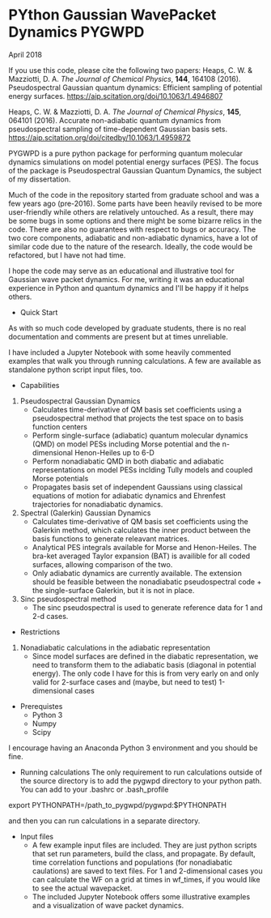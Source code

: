 
PYthon Gaussian WavePacket Dynamics
PYGWPD
=

April 2018

If you use this code, please cite the following two papers:
Heaps, C. W. & Mazziotti, D. A. *The Journal of Chemical Physics*, **144**, 164108 (2016). Pseudospectral Gaussian quantum dynamics: Efficient sampling of potential energy surfaces. https://aip.scitation.org/doi/10.1063/1.4946807

Heaps, C. W. & Mazziotti, D. A. *The Journal of Chemical Physics*, **145**, 064101 (2016). Accurate non-adiabatic quantum dynamics from pseudospectral sampling of time-dependent Gaussian basis sets. https://aip.scitation.org/doi/citedby/10.1063/1.4959872

PYGWPD is a pure python package for performing quantum molecular dynamics simulations on model potential energy surfaces (PES). The focus of the package is Pseudospectral Gaussian Quantum Dynamics, the subject of my dissertation.  

Much of the code in the repository started from graduate school and was a few years ago (pre-2016). Some parts have been heavily revised to be more user-friendly while others are relatively untouched. As a result, there may be some bugs in some options and there might be some bizarre relics in the code.  There are also no guarantees with respect to bugs or accuracy. The two core components, adiabatic and non-adiabatic dynamics, have a lot of similar code due to the nature of the research.  Ideally, the code would be refactored, but I have not had time.

I hope the code may serve as an educational and illustrative tool for Gaussian wave packet dynamics. For me, writing it was an educational experience in Python and quantum dynamics and I'll be happy if it helps others.  

* Quick Start

As with so much code developed by graduate students, there is no real documentation and comments are present but at times unreliable.

I have included a Jupyter Notebook with some heavily commented examples that walk you through running calculations.  A few are available as standalone python script input files, too.


* Capabilities
1. Pseudospectral Gaussian Dynamics
    - Calculates time-derivative of QM basis set coefficients using a pseudospectral method that projects the test space on to basis function centers
    - Perform single-surface (adiabatic) quantum molecular dynamics (QMD) on model PESs including Morse potential and the n-dimensional Henon-Heiles up to 6-D
    - Perform nonadiabatic QMD in both diabatic and adiabatic representations on model PESs inclding Tully models and coupled Morse potentials 
    - Propagates basis set of independent Gaussians using classical equations of motion for adiabatic dynamics and Ehrenfest trajectories for nonadiabatic dynamics.
2. Spectral (Galerkin) Gaussian Dynamics
    - Calculates time-derivative of QM basis set coefficients using the Galerkin method, which calculates the inner product between the basis functions to generate releavant matrices.
    - Analytical PES integrals available for Morse and Henon-Heiles.  The bra-ket averaged Taylor expansion (BAT) is availible for all coded surfaces, allowing comparison of the two.
    - Only adiabatic dynamics are currently available.  The extension should be feasible between the nonadiabatic pseudospectral code + the single-surface Galerkin, but it is not in place.
3. Sinc pseudospectral method
    - The sinc pseudospectral is used to generate reference data for 1 and 2-d cases.

* Restrictions
1. Nonadiabatic calculations in the adiabatic representation
    - Since model surfaces are defined in the diabatic representation, we need to transform them to the adiabatic basis (diagonal in potential energy).  The only code I have for this is from very early on and only valid for 2-surface cases and (maybe, but need to test) 1-dimensional cases
    
* Prerequistes
    - Python 3
    - Numpy
    - Scipy

I encourage having an Anaconda Python 3 environment and you should be fine.  

* Running calculations
The only requirement to run calculations outside of the source directory is to add the pygwpd directory to your python path.  You can add to your .bashrc or .bash\_profile  

export PYTHONPATH=/path_to_pygwpd/pygwpd:$PYTHONPATH

and then you can run calculations in a separate directory.

* Input files
    - A few example input files are included.  They are just python scripts that set run parameters, build the class, and propagate.  By default, time correlation functions and populations (for nonadiabatic caulations) are saved to text files.  For 1 and 2-dimensional cases you can calculate the WF on a grid at times in wf\_times, if you would like to see the actual wavepacket.
    - The included Jupyter Notebook offers some illustrative examples and a visualization of wave packet dynamics.
